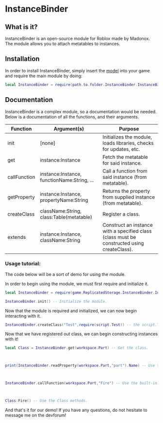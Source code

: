 
# InstanceBinder

## What is it?

InstanceBinder is an open-source module for Roblox made by Madonox.  The module allows you to attach metatables to instances.

## Installation
In order to install InstanceBinder, simply insert the [model](https://www.roblox.com/library/9048155124/InstanceBinder) into your game and require the main module by doing:
```lua
local InstanceBinder = require(path.to.folder.InstanceBinder.InstanceBinder)
```

## Documentation

InstanceBinder is a complex module, so a documentation would be needed.  Below is a documentation of all the functions, and their arguments.

| Function | Argument(s) | Purpose |
|--|--| -- |
| init | [none] | Initializes the module, loads libraries, checks for updates, etc.
| get | instance:Instance | Fetch the metatable for said instance.
| callFunction | instance:Instance, functionName:String, ... | Call a function from said instance (from metatable).
| getProperty | instance:Instance, propertyName:String | Returns the property from supplied instance (from metatable).
| createClass | className:String, class:Table(metatable) | Register a class.
| extends | instance:Instance, className:String | Construct an instance with a specified class (class must be constructed using createClass).

### Usage tutorial:

The code below will be a sort of demo for using the module.

In order to begin using the module, we must first require and initialize it.
```lua
local InstanceBinder = require(game.ReplicatedStorage.InstanceBinder.InstanceBinder)

InstanceBinder.init() -- Initialize the module.
```

Now that the module is required and initialized, we can now begin interacting with it.
```lua
InstanceBinder.createClass("Test",require(script.Test)) -- the script.Test refers to a modulescript containing an OOP table (metatable).
```

Now that we have registered out class, we can begin constructing instances with it!

```lua
local Class = InstanceBinder.get(workspace.Part) -- Get the class.

  

print(InstanceBinder.readProperty(workspace.Part,"part").Name) -- Use the built-in methods.

  

InstanceBinder.callFunction(workspace.Part,"Fire") -- Use the built-in methods.

  

Class:Fire() -- Use the Class methods.
```

And that's it for our demo!  If you have any questions, do not hesitate to message me on the devforum!
